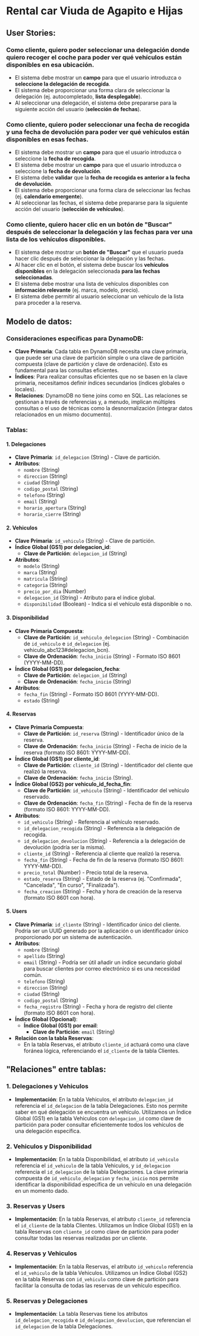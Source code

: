
# Rental car Viuda de Agapito e Hijas

## User Stories:

### Como cliente, quiero poder seleccionar una delegación donde quiero recoger el coche para poder ver qué vehículos están disponibles en esa ubicación.

- El sistema debe mostrar un **campo** para que el usuario introduzca o **seleccione la delegación de recogida**.
- El sistema debe proporcionar una forma clara de seleccionar la delegación (ej. autocompletado, **lista desplegable**).
- Al seleccionar una delegación, el sistema debe prepararse para la siguiente acción del usuario (**selección de fechas**).

### Como cliente, quiero poder seleccionar una fecha de recogida y una fecha de devolución para poder ver qué vehículos están disponibles en esas fechas.

- El sistema debe mostrar un **campo** para que el usuario introduzca o seleccione la **fecha de recogida**.
- El sistema debe mostrar un **campo** para que el usuario introduzca o seleccione la **fecha de devolución**.
- El sistema debe **validar** que la **fecha de recogida es anterior a la fecha de devolución**.
- El sistema debe proporcionar una forma clara de seleccionar las fechas (ej. **calendario emergente**).
- Al seleccionar las fechas, el sistema debe prepararse para la siguiente acción del usuario (**selección de vehículos**).

### Como cliente, quiero hacer clic en un botón de "Buscar" después de seleccionar la delegación y las fechas para ver una lista de los vehículos disponibles.

- El sistema debe mostrar un **botón de "Buscar"** que el usuario pueda hacer clic después de seleccionar la delegación y las fechas.
- Al hacer clic en el botón, el sistema debe buscar los **vehículos disponibles** en la delegación seleccionada **para las fechas seleccionadas**.
- El sistema debe mostrar una lista de vehículos disponibles con **información relevante** (ej. marca, modelo, precio).
- El sistema debe permitir al usuario seleccionar un vehículo de la lista para proceder a la reserva.

## Modelo de datos:

### Consideraciones específicas para DynamoDB:

- **Clave Primaria**: Cada tabla en DynamoDB necesita una clave primaria, que puede ser una clave de partición simple o una clave de partición compuesta (clave de partición y clave de ordenación). Esto es fundamental para las consultas eficientes.
- **Índices**: Para realizar consultas eficientes que no se basen en la clave primaria, necesitamos definir índices secundarios (índices globales o locales).
- **Relaciones**: DynamoDB no tiene joins como en SQL. Las relaciones se gestionan a través de referencias y, a menudo, implican múltiples consultas o el uso de técnicas como la desnormalización (integrar datos relacionados en un mismo documento).

### Tablas:

#### 1. **Delegaciones**

- **Clave Primaria**: `id_delegacion` (String) - Clave de partición.
- **Atributos**:
    - `nombre` (String)
    - `direccion` (String)
    - `ciudad` (String)
    - `codigo_postal` (String)
    - `telefono` (String)
    - `email` (String)
    - `horario_apertura` (String)
    - `horario_cierre` (String)

#### 2. **Vehiculos**

- **Clave Primaria**: `id_vehiculo` (String) - Clave de partición.
- **Índice Global (GS1) por delegacion_id**:
    - **Clave de Partición**: `delegacion_id` (String)
- **Atributos**:
    - `modelo` (String)
    - `marca` (String)
    - `matricula` (String)
    - `categoria` (String)
    - `precio_por_dia` (Number)
    - `delegacion_id` (String) - Atributo para el índice global.
    - `disponibilidad` (Boolean) - Indica si el vehículo está disponible o no.

#### 3. **Disponibilidad**

- **Clave Primaria Compuesta**:
    - **Clave de Partición**: `id_vehiculo_delegacion` (String) - Combinación de `id_vehiculo` e `id_delegacion` (ej. vehiculo_abc123#delegacion_bcn).
    - **Clave de Ordenación**: `fecha_inicio` (String) - Formato ISO 8601 (YYYY-MM-DD).
- **Índice Global (GS1) por delegacion_fecha**:
    - **Clave de Partición**: `delegacion_id` (String)
    - **Clave de Ordenación**: `fecha_inicio` (String)
- **Atributos**:
    - `fecha_fin` (String) - Formato ISO 8601 (YYYY-MM-DD).
    - `estado` (String)

#### 4. **Reservas**

- **Clave Primaria Compuesta**:
    - **Clave de Partición**: `id_reserva` (String) - Identificador único de la reserva.
    - **Clave de Ordenación**: `fecha_inicio` (String) - Fecha de inicio de la reserva (formato ISO 8601: YYYY-MM-DD).
- **Índice Global (GS1) por cliente_id**:
    - **Clave de Partición**: `cliente_id` (String) - Identificador del cliente que realizó la reserva.
    - **Clave de Ordenación**: `fecha_inicio` (String).
- **Índice Global (GS2) por vehiculo_id_fecha_fin**:
    - **Clave de Partición**: `id_vehiculo` (String) - Identificador del vehículo reservado.
    - **Clave de Ordenación**: `fecha_fin` (String) - Fecha de fin de la reserva (formato ISO 8601: YYYY-MM-DD).
- **Atributos**:
    - `id_vehiculo` (String) - Referencia al vehículo reservado.
    - `id_delegacion_recogida` (String) - Referencia a la delegación de recogida.
    - `id_delegacion_devolucion` (String) - Referencia a la delegación de devolución (podría ser la misma).
    - `cliente_id` (String) - Referencia al cliente que realizó la reserva.
    - `fecha_fin` (String) - Fecha de fin de la reserva (formato ISO 8601: YYYY-MM-DD).
    - `precio_total` (Number) - Precio total de la reserva.
    - `estado_reserva` (String) - Estado de la reserva (ej. "Confirmada", "Cancelada", "En curso", "Finalizada").
    - `fecha_creacion` (String) - Fecha y hora de creación de la reserva (formato ISO 8601 con hora).

#### 5. **Users**

- **Clave Primaria**: `id_cliente` (String) - Identificador único del cliente. Podría ser un UUID generado por la aplicación o un identificador único proporcionado por un sistema de autenticación.
- **Atributos**:
    - `nombre` (String)
    - `apellido` (String)
    - `email` (String) - Podría ser útil añadir un índice secundario global para buscar clientes por correo electrónico si es una necesidad común.
    - `telefono` (String)
    - `direccion` (String)
    - `ciudad` (String)
    - `codigo_postal` (String)
    - `fecha_registro` (String) - Fecha y hora de registro del cliente (formato ISO 8601 con hora).
- **Índice Global (Opcional)**:
    - **Índice Global (GS1) por email**:
        - **Clave de Partición**: `email` (String)
- **Relación con la tabla Reservas**:
    - En la tabla Reservas, el atributo `cliente_id` actuará como una clave foránea lógica, referenciando el `id_cliente` de la tabla Clientes.

## "Relaciones" entre tablas:

### 1. **Delegaciones y Vehiculos**

- **Implementación**: En la tabla Vehiculos, el atributo `delegacion_id` referencia el `id_delegacion` de la tabla Delegaciones. Esto nos permite saber en qué delegación se encuentra un vehículo. Utilizamos un Índice Global (GS1) en la tabla Vehiculos con `delegacion_id` como clave de partición para poder consultar eficientemente todos los vehículos de una delegación específica.

### 2. **Vehiculos y Disponibilidad**

- **Implementación**: En la tabla Disponibilidad, el atributo `id_vehiculo` referencia el `id_vehiculo` de la tabla Vehiculos, y `id_delegacion` referencia el `id_delegacion` de la tabla Delegaciones. La clave primaria compuesta de `id_vehiculo_delegacion` y `fecha_inicio` nos permite identificar la disponibilidad específica de un vehículo en una delegación en un momento dado.

### 3. **Reservas y Users**

- **Implementación**: En la tabla Reservas, el atributo `cliente_id` referencia el `id_cliente` de la tabla Clientes. Utilizamos un Índice Global (GS1) en la tabla Reservas con `cliente_id` como clave de partición para poder consultar todas las reservas realizadas por un cliente.

### 4. **Reservas y Vehiculos**

- **Implementación**: En la tabla Reservas, el atributo `id_vehiculo` referencia el `id_vehiculo` de la tabla Vehiculos. Utilizamos un Índice Global (GS2) en la tabla Reservas con `id_vehiculo` como clave de partición para facilitar la consulta de todas las reservas de un vehículo específico.

### 5. **Reservas y Delegaciones**

- **Implementación**: La tabla Reservas tiene los atributos `id_delegacion_recogida` e `id_delegacion_devolucion`, que referencian el `id_delegacion` de la tabla Delegaciones.


